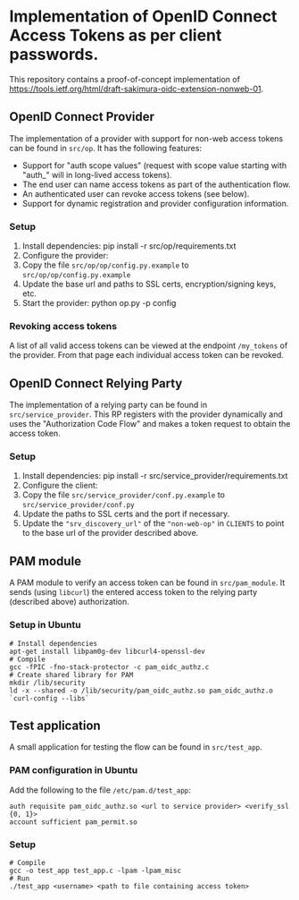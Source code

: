 # Implementation of OpenID Connect Access Tokens as per client passwords.

This repository contains a proof-of-concept implementation of
https://tools.ietf.org/html/draft-sakimura-oidc-extension-nonweb-01.


## OpenID Connect Provider
The implementation of a provider with support for non-web access tokens can
be found in `src/op`. It has the following features:

* Support for "auth scope values" (request with scope value starting with
  "auth_" will in long-lived access tokens).
* The end user can name access tokens as part of the authentication flow.
* An authenticated user can revoke access tokens (see below).
* Support for dynamic registration and provider configuration information.

### Setup
1. Install dependencies:
        pip install -r src/op/requirements.txt
1. Configure the provider:
  1. Copy the file `src/op/op/config.py.example` to
`src/op/op/config.py.example`
  1. Update the base url and paths to SSL certs, encryption/signing keys, etc.
1. Start the provider:
        python op.py -p <port> config

### Revoking access tokens
A list of all valid access tokens can be viewed at the endpoint `/my_tokens`
of the provider. From that page each individual access token can be revoked.


## OpenID Connect Relying Party
The implementation of a relying party can be found in `src/service_provider`.
This RP registers with the provider dynamically and uses the
"Authorization Code Flow" and makes a token request to obtain the access token.

### Setup
1. Install dependencies:
        pip install -r src/service_provider/requirements.txt
1. Configure the client:
  1. Copy the file `src/service_provider/conf.py.example` to
     `src/service_provider/conf.py`
  1. Update the paths to SSL certs and the port if necessary.
  1. Update the `"srv_discovery_url"` of the `"non-web-op"` in `CLIENTS` to
     point to the base url of the provider described above.


## PAM module

A PAM module to verify an access token can be found in `src/pam_module`.
It sends (using `libcurl`) the entered access token to the relying party
(described above) authorization.

### Setup in Ubuntu
    # Install dependencies
    apt-get install libpam0g-dev libcurl4-openssl-dev
    # Compile
    gcc -fPIC -fno-stack-protector -c pam_oidc_authz.c
    # Create shared library for PAM
    mkdir /lib/security
    ld -x --shared -o /lib/security/pam_oidc_authz.so pam_oidc_authz.o `curl-config --libs`


## Test application
A small application for testing the flow can be found in `src/test_app`.

### PAM configuration in Ubuntu
Add the following to the file `/etc/pam.d/test_app`:

    auth requisite pam_oidc_authz.so <url to service provider> <verify_ssl {0, 1}>
    account sufficient pam_permit.so

### Setup

    # Compile
    gcc -o test_app test_app.c -lpam -lpam_misc
    # Run
    ./test_app <username> <path to file containing access token>
